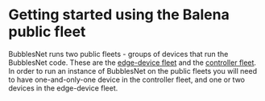 # Getting started using the Balena public fleet

BubblesNet runs two public fleets - groups of devices that run the BubblesNet code. These are the 
[edge-device fleet](https://hub.balena.io/organizations/gh_bubblesnet/fleets/bubblesnet3) 
and the [controller fleet](https://hub.balena.io/organizations/gh_bubblesnet/fleets/bubblesnet4_controller_aarch64_prod). 
In order to run an instance of BubblesNet on the public fleets you will need to have one-and-only-one device in the
controller fleet, and one or two devices in the edge-device fleet.

